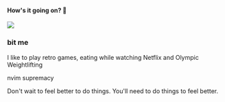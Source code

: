 
#### How's it going on? 🤙

![](https://media1.tenor.com/m/_oZn29ucgBMAAAAC/pixel.gif)

### bit me
I like to play retro games, eating while watching Netflix and Olympic Weightlifting

nvim supremacy

Don't wait to feel better to do things. You'll need to do things to feel better.

